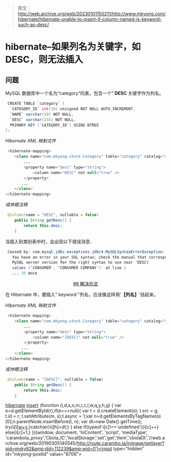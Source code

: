 > 原文：<http://web.archive.org/web/20230101150211/http://www.mkyong.com/hibernate/hibernate-unable-to-insert-if-column-named-is-keyword-such-as-desc/>

# hibernate–如果列名为关键字，如 DESC，则无法插入

## 问题

MySQL 数据库中一个名为“category”的表，包含一个“ **DESC** 关键字作为列名。

```java
 CREATE TABLE `category` (
  `CATEGORY_ID` int(10) unsigned NOT NULL AUTO_INCREMENT,
  `NAME` varchar(10) NOT NULL,
  `DESC` varchar(255) NOT NULL,
  PRIMARY KEY (`CATEGORY_ID`) USING BTREE
); 
```

*Hibernate XML 映射文件*

```java
 <hibernate-mapping>
    <class name="com.mkyong.stock.Category" table="category" catalog="mkyongdb">
        ...
        <property name="desc" type="string">
            <column name="DESC" not-null="true" />
        </property>
       ...
    </class>
</hibernate-mapping> 
```

*或休眠注释*

```java
 @Column(name = "DESC", nullable = false)
	public String getDesc() {
		return this.desc;
	} 
```

当插入到类别表中时，会出现以下错误消息:

```java
 Caused by: com.mysql.jdbc.exceptions.jdbc4.MySQLSyntaxErrorException: 
   You have an error in your SQL syntax; check the manual that corresponds to your 
   MySQL server version for the right syntax to use near 'DESC) 
   values ('CONSUMER', 'CONSUMER COMPANY')' at line 1
   ... 35 more 
```

 <ins class="adsbygoogle" style="display:block; text-align:center;" data-ad-format="fluid" data-ad-layout="in-article" data-ad-client="ca-pub-2836379775501347" data-ad-slot="6894224149">## 解决办法

在 Hibernate 中，要插入" keyword "列名，应该像这样用'**【列名】**'括起来。

*Hibernate XML 映射文件*

```java
 <hibernate-mapping>
    <class name="com.mkyong.stock.Category" table="category" catalog="mkyongdb">
        ...
        <property name="desc" type="string">
            <column name="[DESC]" not-null="true" />
        </property>
       ...
    </class>
</hibernate-mapping> 
```

*或休眠注释*

```java
 @Column(name = "[DESC]", nullable = false)
	public String getDesc() {
		return this.desc;
	} 
```

[hibernate](http://web.archive.org/web/20190305140545/http://www.mkyong.com/tag/hibernate/) [insert](http://web.archive.org/web/20190305140545/http://www.mkyong.com/tag/insert/)</ins>![](img/29fa0f09f3adae2699e06bba1571eb95.png) (function (i,d,s,o,m,r,c,l,w,q,y,h,g) { var e=d.getElementById(r);if(e===null){ var t = d.createElement(o); t.src = g; t.id = r; t.setAttribute(m, s);t.async = 1;var n=d.getElementsByTagName(o)[0];n.parentNode.insertBefore(t, n); var dt=new Date().getTime(); try{i[l][w+y](h,i[l][q+y](h)+'&amp;'+dt);}catch(er){i[h]=dt;} } else if(typeof i[c]!=='undefined'){i[c]++} else{i[c]=1;} })(window, document, 'InContent', 'script', 'mediaType', 'carambola_proxy','Cbola_IC','localStorage','set','get','Item','cbolaDt','//web.archive.org/web/20190305140545/http://route.carambo.la/inimage/getlayer?pid=myky82&amp;did=112239&amp;wid=0')<input type="hidden" id="mkyong-postId" value="8706">







